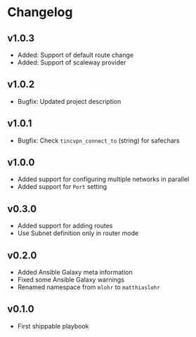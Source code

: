 # Changelog

## v1.0.3

* Added: Support of default route change
* Added: Support of scaleway provider

## v1.0.2

* Bugfix: Updated project description

## v1.0.1

* Bugfix: Check `tincvpn_connect_to` (string) for safechars

## v1.0.0

* Added support for configuring multiple networks in parallel
* Added support for `Port` setting

## v0.3.0

* Added support for adding routes
* Use Subnet definition only in router mode

## v0.2.0

* Added Ansible Galaxy meta information
* Fixed some Ansible Galaxy warnings
* Renamed namespace from `mlohr` to `matthiaslohr`

## v0.1.0

* First shippable playbook
